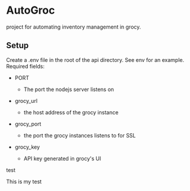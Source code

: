 # AutoGroc
 project for automating inventory management in grocy.

## Setup
Create a .env file in the root of the api directory. See env for an example. Required fields:

* PORT
  * The port the nodejs server listens on

* grocy_url
  * the host address of the grocy instance

* grocy_port
  * the port the grocy instances listens to for SSL

* grocy_key
  * API key generated in grocy's UI

test

This is my test
